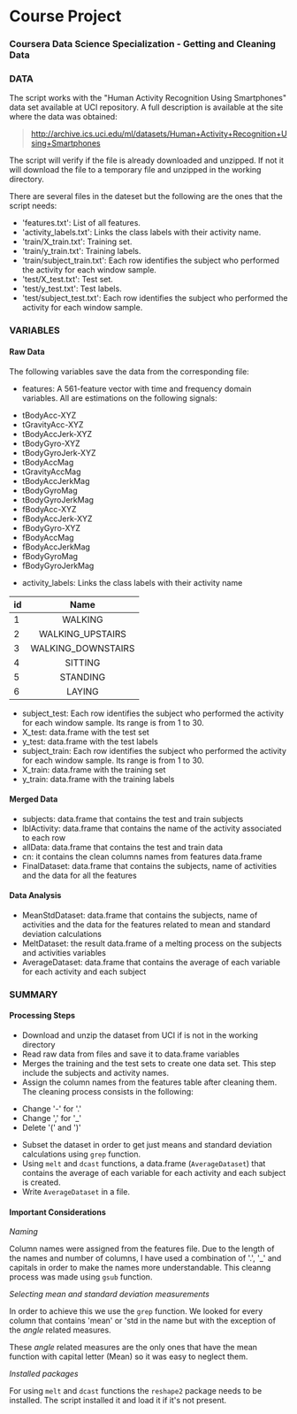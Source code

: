 # Course Project 
### Coursera Data Science Specialization - Getting and Cleaning Data
### DATA
The script works with the "Human Activity Recognition Using Smartphones" data set available at UCI repository. A full description is available at the site where the data was obtained:

> http://archive.ics.uci.edu/ml/datasets/Human+Activity+Recognition+Using+Smartphones

The script will verify if the file is already downloaded and unzipped. If not it will download the file to a temporary file and unzipped in the working directory.

There are several files in the dateset but the following are the ones that the script needs:
* 'features.txt': List of all features.
* 'activity_labels.txt': Links the class labels with their activity name.
* 'train/X_train.txt': Training set.
* 'train/y_train.txt': Training labels.
* 'train/subject_train.txt': Each row identifies the subject who performed the activity for each window sample.
* 'test/X_test.txt': Test set.
* 'test/y_test.txt': Test labels.
* 'test/subject_test.txt': Each row identifies the subject who performed the activity for each window sample.

### VARIABLES
#### Raw Data
The following variables save the data from the corresponding file:
* features: A 561-feature vector with time and frequency domain variables. All are estimations on the following signals:
 - tBodyAcc-XYZ
 - tGravityAcc-XYZ
 - tBodyAccJerk-XYZ
 - tBodyGyro-XYZ
 - tBodyGyroJerk-XYZ
 - tBodyAccMag
 - tGravityAccMag
 - tBodyAccJerkMag
 - tBodyGyroMag
 - tBodyGyroJerkMag
 - fBodyAcc-XYZ
 - fBodyAccJerk-XYZ
 - fBodyGyro-XYZ
 - fBodyAccMag
 - fBodyAccJerkMag
 - fBodyGyroMag
 - fBodyGyroJerkMag
* activity_labels: Links the class labels with their activity name

|id  | Name
|--- | :---:
| 1  | WALKING
| 2  | WALKING_UPSTAIRS
| 3  | WALKING_DOWNSTAIRS
| 4  | SITTING
| 5  | STANDING
| 6  | LAYING

* subject_test: Each row identifies the subject who performed the activity for each window sample. Its range is from 1 to 30.
* X_test: data.frame with the test set
* y_test: data.frame with the test labels
* subject_train: Each row identifies the subject who performed the activity for each window sample. Its range is from 1 to 30.
* X_train: data.frame with the training set
* y_train: data.frame with the training labels

#### Merged Data
* subjects: data.frame that contains the test and train subjects
* lblActivity: data.frame that contains the name of the activity associated to each row 
* allData: data.frame that contains the test and train data
* cn: it contains the clean columns names from features data.frame
* FinalDataset: data.frame that contains the subjects, name of activities and the data for all the features

#### Data Analysis
* MeanStdDataset: data.frame that contains the subjects, name of activities and the data for the features related to mean and standard deviation calculations
* MeltDataset: the result data.frame of a melting process on the subjects and activities variables
* AverageDataset: data.frame that contains the average of each variable for each activity and each subject

### SUMMARY
#### Processing Steps 
- Download and unzip the dataset from UCI if is not in the working directory
- Read raw data from files and save it to data.frame variables
- Merges the training and the test sets to create one data set. This step include the subjects and activity names.
- Assign the column names from the features table after cleaning them. The cleaning process consists in the following:
 + Change '-' for '.'
 + Change ',' for '_'
 + Delete '(' and ')'
- Subset the dataset in order to get just means and standard deviation calculations using `grep` function.
- Using `melt` and `dcast` functions, a data.frame (`AverageDataset`) that contains the average of each variable for each activity and each subject is created.
- Write `AverageDataset` in a file.

#### Important Considerations
*Naming*

Column names were assigned from the features file. Due to the length of the names and number of columns, I have used a combination of '.', '_' and capitals in order to make the names more understandable. This cleanng process was made using `gsub` function.

*Selecting mean and standard deviation measurements*

In order to achieve this we use the `grep` function. We looked for every column that contains 'mean' or 'std in the name but with the exception of the *angle* related measures. 

These *angle* related measures are the only ones that have the mean function with capital letter (Mean) so it was easy to neglect them.

*Installed packages*

For using `melt` and `dcast` functions the `reshape2` package needs to be installed. The script installed it and load it if it's not present.
